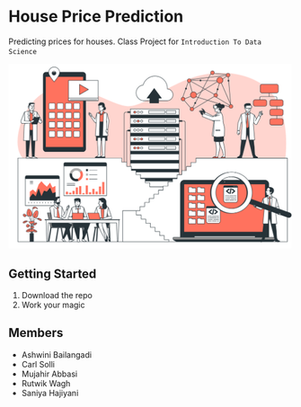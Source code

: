 # House Price Prediction
Predicting prices for houses. Class Project for `Introduction To Data Science`

<img src="header.png" width=600 href="https://storyset.com/business" alt=""/>

## Getting Started
1. Download the repo
2. Work your magic

## Members
- Ashwini Bailangadi
- Carl Solli
- Mujahir Abbasi
- Rutwik Wagh
- Saniya Hajiyani
